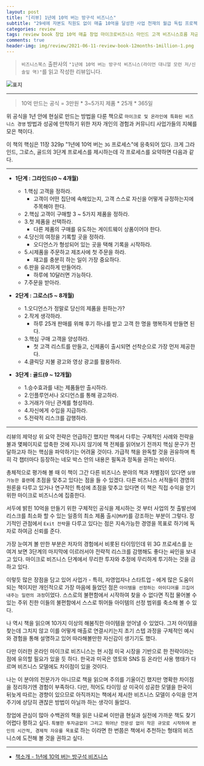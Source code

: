 ```yaml
---  
layout: post  
title: "[리뷰] 1년에 10억 버는 방구석 비즈니스"  
subtitle: "29세에 자본도 직원도 없이 매출 10억을 달성한 사업 천재의 월급 독립 프로젝트"  
categories: review  
tags: review book 창업 10억 매출 창업 마이크로비즈니스 마인드 고객 비즈니스흐름 자금 첫고객 관계 3G 엑시트     
comments: true  
header-img: img/review/2021-06-11-review-book-12months-1million-1.png
---  
```

  
> `비즈니스북스` 출판사의 `"1년에 10억 버는 방구석 비즈니스(라이언 대니얼 모런 저/신솔잎 역)"`를 읽고 작성한 리뷰입니다.  

![표지](https://telegeam.github.io/assets/img/review/2021-06-11-review-book-12months-1million-1.png)  

---

> 10억 만드는 공식 = 3만원 * 3~5가지 제품 * 25개 * 365일

위 공식을 1년 안에 현실로 만드는 방법을 다룬 책으로 `마이크로 및 온라인에 특화된 비즈니스 경영` 방법과 성공에 안착하기 위한 저자 개인의 경험과 커뮤니티 사업가들의 지혜를 모은 책이다.

이 책의 핵심은 11장 329p "1년에 10억 버는 `3G` 프로세스"에 응축되어 있다. 크게 그라인드, 그로스, 골드의 3단계 프로세스를 제시하는데 각 프로세스를 요약하면 다음과 같다.

---

* __1단계 : 그라인드(0 ~ 4개월)__  
  + 1.핵심 고객을 정하라.
    - 고객이 어떤 집단에 속해있는지, 고객 스스로 자신을 어떻게 규정하는지에 주목해야 한다.
  + 2.핵심 고객이 구매할 3 ~ 5가지 제품을 정하라.
  + 3.첫 제품을 선택하라.
    - 다른 제품의 구매를 유도하는 게이트웨이 상품이어야 한다.
  + 4.당신의 여정을 기록할 곳을 정하라.
    - 오디언스가 형성되어 있는 곳을 택해 기록을 시작하라.
  + 5.시제품을 주문하고 제조사에 첫 주문을 하라.
    - 재고를 충분히 하는 일이 가장 중요하다.
  + 6.판을 유리하게 만들어라.
    - 하루에 10달러면 가능하다. 
  + 7.주문을 받아라.

* __2단계 : 그로스(5 ~ 8개월)__  
  + 1.오디언스가 정말로 당신의 제품을 원하는가?
  + 2.작게 생각하라.
    - 하루 25개 판매를 위해 후기 하나를 받고 고객 한 명을 행복하게 만들면 된다.
  + 3.핵심 구매 고객을 양성하라.
    - 첫 고객 리스트를 만들고, 신제품이 출시되면 선착순으로 가장 먼저 제공한다.
  + 4.클릭당 지불 광고와 영상 광고를 활용하라.

* __3단계 : 골드(9 ~ 12개월)__
  + 1.승수효과를 내는 제품들만 출시하라.
  + 2.인플루언서나 오디언스를 통해 광고하라.
  + 3.거래가 아닌 관계를 형성하라.
  + 4.자신에게 수입을 지급하라.
  + 5.전략적 리스크를 감행하라.

---

리뷰의 제약상 위 요약 전략은 언급하긴 했지만 책에서 다루는 구체적인 사례와 전략을 불과 몇페이지로 압축한 것에 지나지 않기에 책 전체를 읽어보기 전까지 핵심 문구가 전달하고자 하는 핵심을 파악하기는 어려울 것이다. 가급적 책을 완독할 것을 권유하며 특히 각 챕터마다 등장하는 네모 박스 안의 내용은 필독과 정독을 권하는 바이다.

총체적으로 평가해 볼 때 이 책이 그간 다른 비즈니스 분야의 책과 차별점이 있다면 `실행 가능한 플랜`에 초점을 맞추고 있다는 점을 들 수 있겠다. 다른 비즈니스 서적들이 경영의 원론을 다루고 있거나 연구적인 특성에 초점을 맞추고 있다면 이 책은 직접 수익을 얻기 위한 마이크로 비즈니스에 집중한다.

서두에 밝힌 10억을 만들기 위한 구체적인 공식을 제시하는 것 부터 사업의 첫 출발선에 리스크를 최소화 할 수 있는 일종의 최소 제품 출시(`MVP`)를 강조하는 부분이 그렇다. 장기적인 관점에서 `Exit 전략`을 다루고 있다는 점은 지속가능한 경영을 목표로 하기에 독자로 하여금 신뢰를 준다. 

가장 눈여겨 볼 만한 부분은 저자의 경험에서 비롯된 타이밍인데 위 3G 프로세스를 눈여겨 보면 3단계의 마지막에 이르러서야 전략적 리스크를 감행해도 좋다는 싸인을 보내고 있다. 마이크로 비즈니스 단계에서 무리한 투자와 추정에 무리하게 투기하는 것을 금하고 있다.

이렇듯 많은 장점을 담고 있어 사업가 - 특히, 자영업자나 스타트업 - 에게 많은 도움이 되는 책이지만 개인적으로 가장 마음에 들었던 점은 `아이템을 선정하는 아이디어를 끄집어 내주는 일련의 과정`이었다. 스스로의 불편함에서 시작하여 찾을 수 없다면 직접 물어볼 수 있는 주위 친한 이들의 불편함에서 스스로 뛰어들 아이템의 선정 범위를 축소해 볼 수 있다. 

나 역시 책을 읽으며 10가지 이상의 해봄직한 아이템을 얻어낼 수 있었다. 그저 아이템을 찾는데 그치지 않고 이를 어떻게 매출로 연결시키는지 초기 스텝 과정을 구체적인 예시와 경험을 통해 설명하고 있어 따라해볼만한 자신감이 생기기도 했다.

다만 이러한 온라인 마이크로 비즈니스는 현 시점 미국 시장을 기반으로 한 전략이라는 점에 유의할 필요가 있을 듯 하다. 한국과 미국은 영토와 SNS 등 온라인 사용 행태가 다르며 비즈니스 모델에도 차이점이 있을 것이다. 

나는 이 분야의 전문가가 아니므로 책을 읽으며 주의를 기울이긴 했지만 명확한 차이점을 정리하기엔 경험이 부족하다. 다만, 적어도 타이밍 상 미국이 성공한 모델을 한국이 뒤늦게 따르는 경향이 있으므로 아직까지는 책에서 제시한 비즈니스 모델이 수익을 안겨주기에 상당히 괜찮은 방법이 아닐까 하는 생각이 들었다.

창업에 관심이 많아 수백권의 책을 읽은 나로써 이만큼 현실과 실전에 가까운 책도 찾기 어렵다 평하고 싶다. `특별한 투자금없이 그리고 뛰어난 전문성 없이 작은 규모로 시작하여 본인의 시간적, 경제적 자유를 목표`로 하는 이라면 한 번쯤은 책에서 추천하는 형태의 비즈니스에 도전해 볼 것을 권하고 싶다. 

---

* [책소개 - 1년에 10억 버는 방구석 비즈니스](http://www.yes24.com/Product/Goods/102087445)


